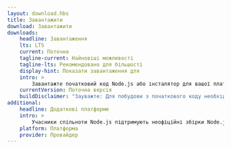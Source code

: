 ```yaml
---
layout: download.hbs
title: Завантажити
download: Завантажити
downloads:
    headline: Завантаження
    lts: LTS
    current: Поточна
    tagline-current: Найновіші можливості
    tagline-lts: Рекомендовано для більшості
    display-hint: Показати завантаження для
    intro: >
        Завантажте початковий код Node.js або інсталятор для вашої платформи та почніть розробку сьогодні.
    currentVersion: Поточна версія
    buildDisclaimer: "Зауважте: Для побудови з початкового коду необхідний Python 2.6 або 2.7."
additional:
    headline: Додаткові платформи
    intro: >
        Учасники спільноти Node.js підтримують неофіційні збірки Node.js для додаткових платформ. Майте на увазі, що ці збірки не підтримуються основною командою Node.js і можуть не мати тієї ж функціональності що й поточний реліз Node.js.
    platform: Платформа
    provider: Провайдер
---
```

